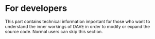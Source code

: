 # For developers

This part contains technical information important for those who want to understand the inner workings of DAVE in order to modify or expand the source code.
Normal users can skip this section.
